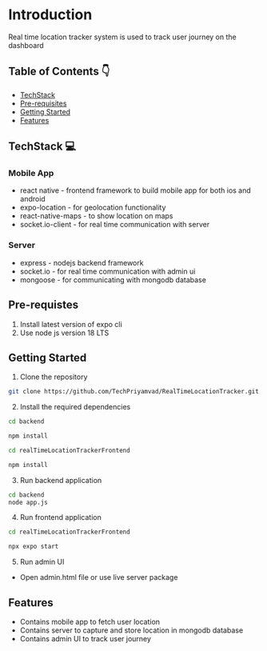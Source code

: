 # Introduction

Real time location tracker system is used to track user journey on the dashboard 

## Table of Contents 👇
- [TechStack](techStack)
- [Pre-requisites](prerequistes)
- [Getting Started](gettingStarted)
- [Features](features)

## TechStack 💻

### Mobile App
- react native - frontend framework to build mobile app for both ios and android
- expo-location - for geolocation functionality
- react-native-maps - to show location on maps
- socket.io-client - for real time communication with server

### Server
- express - nodejs backend framework
- socket.io - for real time communication with admin ui
- mongoose - for communicating with mongodb database

## Pre-requistes

1. Install latest version of expo cli
2. Use node js version 18 LTS

## Getting Started

1. Clone the repository

```bash
git clone https://github.com/TechPriyamvad/RealTimeLocationTracker.git

````

2. Install the required dependencies
```bash
cd backend

npm install

cd realTimeLocationTrackerFrontend

npm install
```

3. Run backend application

```bash
cd backend
node app.js
```

4. Run frontend application

```bash
cd realTimeLocationTrackerFrontend

npx expo start
```

5. Run admin UI
- Open admin.html file or use live server package

## Features
- Contains mobile app to fetch user location
- Contains server to capture and store location in mongodb database
- Contains admin UI to track user journey